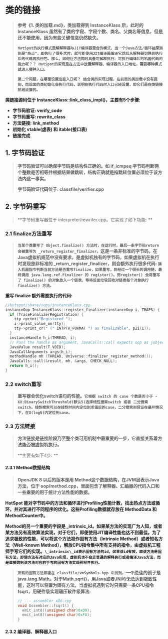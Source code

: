 # 类的链接

> **参考《1. 类的加载.md》，类加载得到 InstanceKlass 后，此时的 InstanceKlass 虽然有了类的字段、字段个数、类名、父类名等信息，但是还不能使用，因为有些关键信息仍然缺失。**
>
> **`HotSpot的执行模式是解解释器与JIT编译器混合的模式，当一个Java方法/循环被探测到是"热点"，即执行了很多次时，就可能使用JIT编译器编译它然后从解释器切换到执行后的代码再执行它。那么，如何让方法同时具备可解释执行、可执行编译后的机器代码的能力呢？？ HotSpot的实现是在方法中放置解释器、编译器的入口地址，需要哪种模式就进入哪种入口。`**
>
> **`第二个问题，在哪里设置这些入口呢？ 结合类的实现过程，在前面的类加载中没有提到，而后面的类初始化会执行代码，说明在执行代码时入口已经设置，即它们是在类链接阶段设置的。`**

**类链接源码位于 InstanceKlass::link_class_impl()，主要有5个步骤:**

+ **字节码验证: verify_code**
+ **字节码重写: rewrite_class**
+ **方法链接: link_method**
+ **初始化 vtable(虚表) 和 itable(接口表)**
+ **链接完成**



## 1. 字节码验证

> **字节码验证可以确保字节码是结构性正确的。如 if_icmpeq 字节码判断两个整数是否相等并根据结果做跳转，结构正确就是指跳转位置必须位于该方法内这一事实。**
>
> **字节码验证代码位于: classfile/verifier.cpp**



## 2. 字节码重写

> **字节码重写器位于 interpreter/rewriter.cpp。它实现了如下功能: **



### 2.1 finalize方法重写

> **`当某个类重写了 Object.finalize() 方法时，在运行时，最后一条字节码return 会被重写为 _return_register_finalizer。`这是一条非标准的字节码，在Java虚拟机规范中没有要求，是虚拟机独有的字节码，如果虚拟机在执行时发现是非标准的 \_return\_register\_finalizer，则会额外执行很多代码: `插入机器指令判断当前方法是否重写finalize，如果重写，则经过一个很长的调用链，最终调用 java.lang.ref.Finalizer 的 register()。而register() 会将重写了 finalize() 的对象放入一个链表，等待后面垃圾回收对链表每个对象执行 finalize() 方法。`**

**重写 finalize 额外需要执行的代码:**

```c++
//hotspot/share/oops/instanceKlass.cpp
instanceOop InstanceKlass::register_finalizer(instanceOop i, TRAPS) {
  if (TraceFinalizerRegistration) {
    tty->print("Registered ");
    i->print_value_on(tty);
    tty->print_cr(" (" INTPTR_FORMAT ") as finalizable", p2i(i));
  }
  instanceHandle h_i(THREAD, i);
  // Pass the handle as argument, JavaCalls::call expects oop as jobjects
  JavaValue result(T_VOID);
  JavaCallArguments args(h_i);
  methodHandle mh (THREAD, Universe::finalizer_register_method());
  JavaCalls::call(&result, mh, &args, CHECK_NULL);
  return h_i();
}
```



### 2.2 switch重写

> **重写器会优化switch语句的性能。`它根据 switch 的 case 个数是否小于 -XX:BinarySwitchThreshold(默认5)选择线性搜索switch 或者 二分搜索switch。线性搜索可以在线性时间内定位到求值后的case，二分搜索则保证在最坏情况下，在O(logN)内定位到case。 `**



### 2.3 方法链接

> **方法链接是链接阶段乃至整个类可用机制中最重要的一步，它直接关系着方法能否被虚拟机执行。**
>
> **主要有如下4步: **

#### 2.3.1 Method数据结构

> **OpenJDK 8 以后的版本是用 Method这个数据结构，在JVM层表示Java方法，位于 oop/method.cpp，里面包含了解释器、汇编器的代码入口和一些重要的用于统计方法性能的数据。**



**HotSpot 能对字节码中的方法和循环进行Profiling性能计数，找出热点方法或循环，并对其进行不同程序的优化。这些Profiling数据就存放在 MethodData 和 MethodCounter中。**

**Method的另一个重要的字段是 \_intrinsic\_id。如果某方法的实现广为人知，或者某方法另有高效算法实现，对于它们，即便使用JIT编译性能也达不到最佳。为了追求极致的性能，可以将这个方法视作固有方法（Intrinsic Method）或者知名方法（Well-known Method），解放CPU指令集中所有支持的指令，由虚拟机工程师手写它们的实现。`\_intrinsic\_id表示固有方法的id，如果该id有效，即该方法是固有方法，即使方法有对应的Java实现，虚拟机也不会走普通的解释执行或者编译Java方法，而是直接跳到该方法对应的手写的固有方法实现例程并执行。`**

> **`所有的固有方法都能在 classfile/vmSymbols.hpp 中找到。`一个绝佳的例子是 java.lang.Math。对于Math.sqrt()，用Java或者JNI均无法达到极致性能，这时可以将置为固有方法，当虚拟机遇到它时只需要一条CPU指令fsqrt，用硬件级实现碾压软件级算法:**
>
> ```c++
> // --- assembler_x86.cpp
> void Assembler::fsqrt() {
>   emit_int8((unsigned char)0xD9);
>   emit_int8((unsigned char)0xFA);
> }
> ```



#### 2.3.2 编译器、解释器入口


